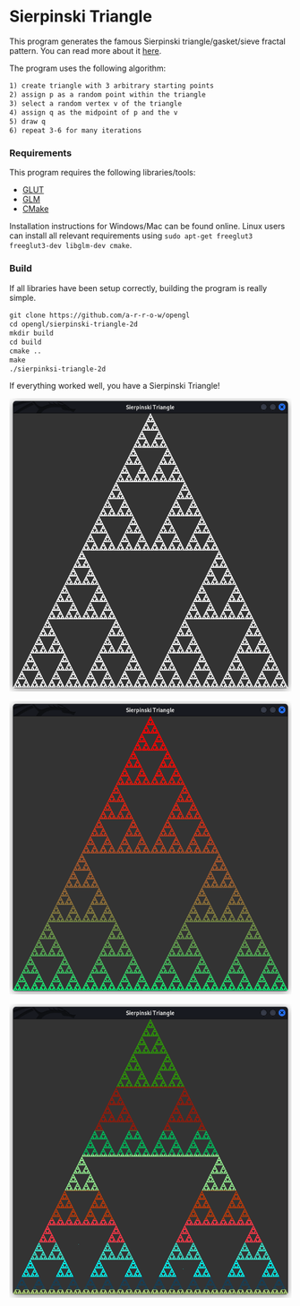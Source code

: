 # Sierpinski Triangle

This program generates the famous Sierpinski triangle/gasket/sieve fractal pattern. You can read more about it [here](https://en.wikipedia.org/wiki/Sierpi%C5%84ski_triangle).

The program uses the following algorithm:

```
1) create triangle with 3 arbitrary starting points
2) assign p as a random point within the triangle
3) select a random vertex v of the triangle
4) assign q as the midpoint of p and the v
5) draw q
6) repeat 3-6 for many iterations
```

### Requirements

This program requires the following libraries/tools:

- [GLUT](https://www.opengl.org/resources/libraries/glut/glut_downloads.php)
- [GLM](https://github.com/g-truc/glm)
- [CMake](https://cmake.org/)

Installation instructions for Windows/Mac can be found online. Linux users can install all relevant requirements using `sudo apt-get freeglut3 freeglut3-dev libglm-dev cmake`.

### Build

If all libraries have been setup correctly, building the program is really simple.

```
git clone https://github.com/a-r-r-o-w/opengl
cd opengl/sierpinski-triangle-2d
mkdir build
cd build
cmake ..
make
./sierpinksi-triangle-2d
```

If everything worked well, you have a Sierpinski Triangle!

![sierpinski-simple.png](./images/sierpinski-simple.png)

![sierpinski-gradual.png](./images/sierpinski-gradual.png)

![sierpinski-random.png](./images/sierpinski-random.png)
